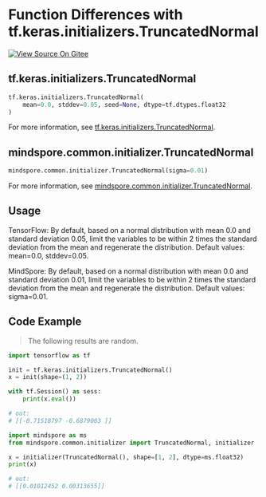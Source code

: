 # Function Differences with tf.keras.initializers.TruncatedNormal

[![View Source On Gitee](https://mindspore-website.obs.cn-north-4.myhuaweicloud.com/website-images/r2.1/resource/_static/logo_source_en.png)](https://gitee.com/mindspore/docs/blob/r2.1/docs/mindspore/source_en/note/api_mapping/tensorflow_diff/initTruncNormal.md)

## tf.keras.initializers.TruncatedNormal

```python
tf.keras.initializers.TruncatedNormal(
    mean=0.0, stddev=0.05, seed=None, dtype=tf.dtypes.float32
)
```

For more information, see [tf.keras.initializers.TruncatedNormal](https://tensorflow.google.cn/versions/r1.15/api_docs/python/tf/keras/initializers/TruncatedNormal).

## mindspore.common.initializer.TruncatedNormal

```python
mindspore.common.initializer.TruncatedNormal(sigma=0.01)
```

For more information, see [mindspore.common.initializer.TruncatedNormal](https://mindspore.cn/docs/en/r2.1/api_python/mindspore.common.initializer.html#mindspore.common.initializer.TruncatedNormal).

## Usage

TensorFlow: By default, based on a normal distribution with mean 0.0 and standard deviation 0.05, limit the variables to be within 2 times the standard deviation from the mean and regenerate the distribution. Default values: mean=0.0, stddev=0.05.

MindSpore: By default, based on a normal distribution with mean 0.0 and standard deviation 0.01, limit the variables to be within 2 times the standard deviation from the mean and regenerate the distribution. Default values: sigma=0.01.

## Code Example

> The following results are random.

```python
import tensorflow as tf

init = tf.keras.initializers.TruncatedNormal()
x = init(shape=(1, 2))

with tf.Session() as sess:
    print(x.eval())

# out:
# [[-0.71518797 -0.6879003 ]]
```

```python
import mindspore as ms
from mindspore.common.initializer import TruncatedNormal, initializer

x = initializer(TruncatedNormal(), shape=[1, 2], dtype=ms.float32)
print(x)

# out:
# [[0.01012452 0.00313655]]
```
